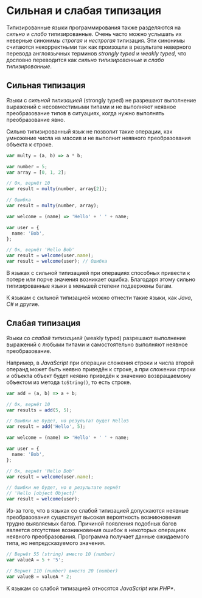 # Сильная и слабая типизация

Типизированные языки программирования также разделяются на _сильно_ и _слабо_ типизированные. Очень часто можно услышать их неверные синонимы _строгая_ и _нестрогая_ типизация. Эти синонимы считаются некорректными так как произошли в результате неверного перевода англоязычных терминов _strongly typed_ и _weakly typed_, что дословно переводится как _сильно типизированные_ и _слабо типизированные_.

## Сильная типизация

Языки с _сильной типизацией_ (strongly typed) не разрешают выполнение выражений с несовместимыми типами и не выполняют неявное преобразование типов в ситуациях, когда нужно выполнять преобразование явно.

Сильно типизированный язык не позволит такие операции, как умножение числа на массив и не выполнит неявного преобразования объекта к строке.

```ts
var multy = (a, b) => a * b;

var number = 5;
var array = [0, 1, 2];

// Ок, вернёт 10
var result = multy(number, array[2]);

// Ошибка
var result = multy(number, array);

var welcome = (name) => 'Hello' + ' ' + name;

var user = {
  name: 'Bob',
};

// Ок, вернёт 'Hello Bob'
var result = welcome(user.name);
var result = welcome(user); // Ошибка
```

В языках с сильной типизацией при операциях способных привести к потере или порче значения возникает ошибка. Благодаря этому сильно типизированные языки в меньшей степени подвержены багам.

К языкам с сильной типизацией можно отнести такие языки, как _Java_, _C#_ и другие.

## Слабая типизация

Языки со _слабой типизацией_ (weakly typed) разрешают выполнение выражений с любыми типами и самостоятельно выполняют неявное преобразование.

Например, в _JavaScript_ при операции сложения строки и числа второй операнд может быть неявно приведён к строке, а при сложении строки и объекта объект будет неявно приведён к значению возвращаемому объектом из метода `toString()`, то есть строке.

```ts
var add = (a, b) => a + b;

// Ок, вернёт 10
var results = add(5, 5);

// Ошибки не будет, но результат будет Hello5
var result = add('Hello', 5);

var welcome = (name) => 'Hello' + ' ' + name;

var user = {
  name: 'Bob',
};

// Ок, вернёт 'Hello Bob'
var result = welcome(user.name);

// Ошибки не будет, но в результате вернёт
// 'Hello [object Object]'
var result = welcome(user);
```

Из-за того, что в языках со слабой типизацией допускаются неявные преобразования существует высокая вероятность возникновения трудно выявляемых багов. Причиной появления подобных багов является отсутствие возникновения ошибок в некоторых операциях неявного преобразования. Программа получает данные ожидаемого типа, но непредсказуемого значения.

```ts
// Вернёт 55 (string) вместо 10 (number)
var valueA = 5 + '5';

// Вернет 110 (number) вместо 20 (number)
var valueB = valueA * 2;
```

К языкам со слабой типизацией относятся _JavaScript_ или _PHP\*_.
